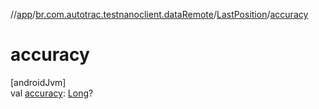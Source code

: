 //[app](../../../index.md)/[br.com.autotrac.testnanoclient.dataRemote](../index.md)/[LastPosition](index.md)/[accuracy](accuracy.md)

# accuracy

[androidJvm]\
val [accuracy](accuracy.md): [Long](https://kotlinlang.org/api/latest/jvm/stdlib/kotlin/-long/index.html)?
